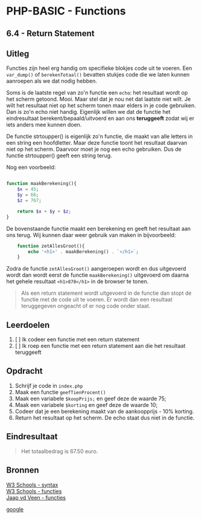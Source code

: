 # PHP-BASIC - Functions

## 6.4 - Return Statement

## Uitleg

Functies zijn heel erg handig om specifieke blokjes code uit te voeren. Een `var_dump()` of `berekenTotaal()` bevatten stukjes code die we laten kunnen aanroepen als we dat nodig hebben.

Soms is de laatste regel van zo'n functie een `echo`: het resultaat wordt op het scherm getoond. Mooi. Maar stel dat je nou net dat laatste niet wilt. Je wilt het resultaat niet op het scherm tonen maar elders in je code gebruiken. Dan is zo'n echo niet handig. Eigenlijk willen we dat de functie het eindresultaat berekent/bepaald/uitvoerd en aan ons __teruggeeft__ zodat wij er iets anders mee kunnen doen.

De functie strtoupper() is eigenlijk zo'n functie, die maakt van alle letters in een string een hoofdletter. Maar deze functie toont het resultaat daarvan niet op het scherm. Daarvoor moet je nog een echo gebruiken. Dus de functie strtoupper() geeft een string terug.

Nog een voorbeeld:

```php

function maakBerekening(){
    $x = 45;
    $y = 66;
    $z = 767;

    return $x + $y + $z;
}  
```

De bovenstaande functie maakt een berekening en geeft het resultaat aan ons terug. Wij kunnen daar weer gebruik van maken in bijvoorbeeld:

```php
    function zetAllesGroot(){
        echo '<h1>' . maakBerekening() . `</h1>`;
    }
```

Zodra de functie `zetAllesGroot()`  aangeroepen wordt en dus uitgevoerd wordt dan wordt eerst de functie `maakBerekening()` uitgevoerd om daarna het gehele resultaat `<h1>878</h1>` in de browser te tonen.

> Als een return statement wordt uitgevoerd in de functie dan stopt de functie met de code uit te voeren. Er wordt dan een resultaat teruggegeven ongeacht of er nog code onder staat.

## Leerdoelen

1. [ ] Ik codeer een functie met een return statement
2. [ ] Ik roep een functie met een return statement aan die het resultaat teruggeeft

## Opdracht

1. Schrijf je code in `index.php`
2. Maak een functie `geefTienProcent()`
3. Maak een variabele `$koopPrijs;` en geef deze de waarde 75;
4. Maak een variabele `$korting` en geef deze de waarde 10;
5. Codeer dat je een berekening maakt van de aankoopprijs - 10% korting.
6. Return het resultaat op het scherm. De echo staat dus niet in de functie.

## Eindresultaat

> Het totaalbedrag is 67.50 euro.

## Bronnen

[W3 Schools - syntax](https://www.w3schools.com/PHP/php_syntax.asp)  
[W3 Schools - functies](https://www.w3schools.com/php/php_functions.asp)  
[Jaap vd Veen - functies](https://phpbasis.jaapvdveen.nl/basiscursus-php/les-3-inleiding-functies/)

[google](https://google.nl)

<!--- ------------ DIT COMMENTAAR LATEN STAAN AUB ------------
------------------ ------------------------------ ------------
------------------ eagle ref:93252457
------------------ ------------------------------ ------------
------------------ DIT COMMENTAAR LATEN STAAN AUB -------- -->

